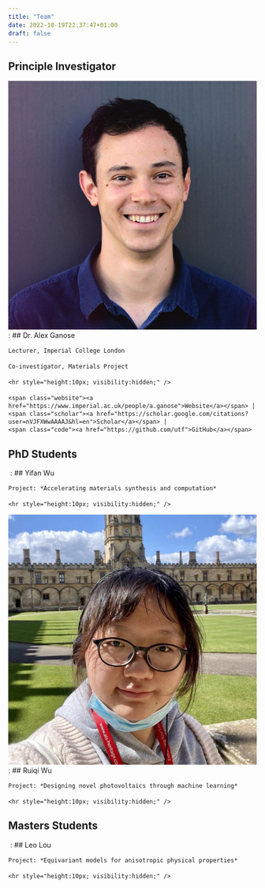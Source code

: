 ```yaml
---
title: "Team"
date: 2022-10-19T22:37:47+01:00
draft: false
---
```


<div class="team-container">

## Principle Investigator

<span class="team"><img src="../team_alex_ganose.jpg"></span>
:   ## Dr. Alex Ganose 

    Lecturer, Imperial College London 
    
    Co-investigator, Materials Project

    <hr style="height:10px; visibility:hidden;" />

    <span class="website"><a href="https://www.imperial.ac.uk/people/a.ganose">Website</a></span> | 
    <span class="scholar"><a href="https://scholar.google.com/citations?user=nVJFXWwAAAAJ&hl=en">Scholar</a></span> | 
    <span class="code"><a href="https://github.com/utf">GitHub</a></span> 


## PhD Students

<span class="team"><img src=""></span>
:   ## Yifan Wu

    Project: *Accelerating materials synthesis and computation*

    <hr style="height:10px; visibility:hidden;" />


<span class="team"><img src="../team_ruiqi_wu.jpg"></span>
:   ## Ruiqi Wu

    Project: *Designing novel photovoltaics through machine learning*

    <hr style="height:10px; visibility:hidden;" />


## Masters Students

<span class="team"><img src=""></span>
:   ## Leo Lou

    Project: *Equivariant models for anisotropic physical properties*

    <hr style="height:10px; visibility:hidden;" />

</div>
